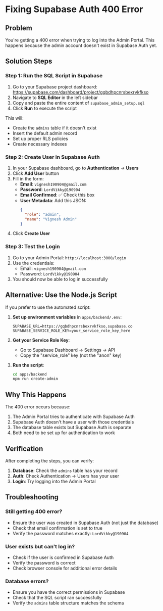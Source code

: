 # Fixing Supabase Auth 400 Error

## Problem
You're getting a 400 error when trying to log into the Admin Portal. This happens because the admin account doesn't exist in Supabase Auth yet.

## Solution Steps

### Step 1: Run the SQL Script in Supabase
1. Go to your Supabase project dashboard: https://supabase.com/dashboard/project/gqbdhpcnrsbexrvkfkso
2. Navigate to **SQL Editor** in the left sidebar
3. Copy and paste the entire content of `supabase_admin_setup.sql`
4. Click **Run** to execute the script

This will:
- Create the `admins` table if it doesn't exist
- Insert the default admin record
- Set up proper RLS policies
- Create necessary indexes

### Step 2: Create User in Supabase Auth
1. In your Supabase dashboard, go to **Authentication** → **Users**
2. Click **Add User** button
3. Fill in the form:
   - **Email**: `vignesh190904@gmail.com`
   - **Password**: `LordVikky@190904`
   - **Email Confirmed**: ✅ Check this box
   - **User Metadata**: Add this JSON:
     ```json
     {
       "role": "admin",
       "name": "Vignesh Admin"
     }
     ```
4. Click **Create User**

### Step 3: Test the Login
1. Go to your Admin Portal: `http://localhost:3000/login`
2. Use the credentials:
   - Email: `vignesh190904@gmail.com`
   - Password: `LordVikky@190904`
3. You should now be able to log in successfully

## Alternative: Use the Node.js Script

If you prefer to use the automated script:

1. **Set up environment variables** in `apps/backend/.env`:
   ```
   SUPABASE_URL=https://gqbdhpcnrsbexrvkfkso.supabase.co
   SUPABASE_SERVICE_ROLE_KEY=your_service_role_key_here
   ```

2. **Get your Service Role Key**:
   - Go to Supabase Dashboard → Settings → API
   - Copy the "service_role" key (not the "anon" key)

3. **Run the script**:
   ```bash
   cd apps/backend
   npm run create-admin
   ```

## Why This Happens

The 400 error occurs because:
1. The Admin Portal tries to authenticate with Supabase Auth
2. Supabase Auth doesn't have a user with those credentials
3. The database table exists but Supabase Auth is separate
4. Both need to be set up for authentication to work

## Verification

After completing the steps, you can verify:

1. **Database**: Check the `admins` table has your record
2. **Auth**: Check Authentication → Users has your user
3. **Login**: Try logging into the Admin Portal

## Troubleshooting

### Still getting 400 error?
- Ensure the user was created in Supabase Auth (not just the database)
- Check that email confirmation is set to true
- Verify the password matches exactly: `LordVikky@190904`

### User exists but can't log in?
- Check if the user is confirmed in Supabase Auth
- Verify the password is correct
- Check browser console for additional error details

### Database errors?
- Ensure you have the correct permissions in Supabase
- Check that the SQL script ran successfully
- Verify the `admins` table structure matches the schema
